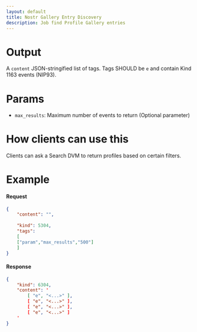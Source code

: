 ```yaml
---
layout: default
title: Nostr Gallery Entry Discovery
description: Job find Profile Gallery entries
---
```


# Output

A `content` JSON-stringified list of tags. Tags SHOULD be `e` and contain Kind 1163 events (NIP93).

# Params

* `max_results`: Maximum number of events to return (Optional parameter)

# How clients can use this

Clients can ask a Search DVM to return profiles based on certain filters. 


# Example

#### Request
```json
{
    "content": "",
         
    "kind": 5304,
    "tags":  
    [
    ["param","max_results","500"]
    ]
}
```

#### Response
```json
{
    "kind": 6304,
    "content": '
        [ "e", "<...>" ],
        [ "e", "<...>" ],
        [ "e", "<...>" ],
        [ "e", "<...>" ]
    '
}
```